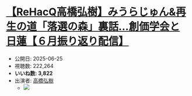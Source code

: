 # [【ReHacQ高橋弘樹】みうらじゅん&再生の道「落選の森」裏話…創価学会と日蓮【６月振り返り配信】](https://www.youtube.com/watch?v=12mttvnNKbU)
-   公開日: 2025-06-25
-   視聴数: 222,264
-   **いいね数: 3,822**
-   出演者: [高橋弘樹](/rehacq_fan/people/高橋弘樹 "wikilink")
    - [![](https://img.youtube.com/vi/12mttvnNKbU/hqdefault.jpg)](https://www.youtube.com/watch?v=12mttvnNKbU)
